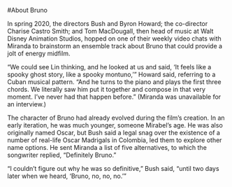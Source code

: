 #About Bruno

In spring 2020, the directors Bush and Byron Howard; the co-director Charise Castro Smith; and Tom MacDougall, then head of music at Walt Disney Animation Studios, hopped on one of their weekly video chats with Miranda to brainstorm an ensemble track about Bruno that could provide a jolt of energy midfilm.

“We could see Lin thinking, and he looked at us and said, ‘It feels like a spooky ghost story, like a spooky montuno,’” Howard said, referring to a Cuban musical pattern. “And he turns to the piano and plays the first three chords. We literally saw him put it together and compose in that very moment. I’ve never had that happen before.” (Miranda was unavailable for an interview.)

The character of Bruno had already evolved during the film’s creation. In an early iteration, he was much younger, someone Mirabel’s age. He was also originally named Oscar, but Bush said a legal snag over the existence of a number of real-life Oscar Madrigals in Colombia, led them to explore other name options. He sent Miranda a list of five alternatives, to which the songwriter replied, “Definitely Bruno.”

“I couldn’t figure out why he was so definitive,” Bush said, “until two days later when we heard, ‘Bruno, no, no, no.’”